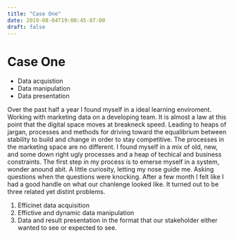 ```yaml
---
title: "Case One"
date: 2019-08-04T19:00:45-07:00
draft: false
---
```


# Case One

-   Data acquistion
-   Data manipulation
-   Data presentation

Over the past half a year I found myself in a ideal learning enviroment. Working with marketing data on a developing team. It is almost a law at this point that the digital space moves at breakneck speed. Leading to heaps of jargan, processes and methods for driving toward the equalibrium between stability to build and change in order to stay competitive.
The processes in the marketing space are no different. I found myself in a mix of old, new, and some down right ugly processes and a heap of techical and business constraints. The first step in my process is to emerse myself in  a system, wonder anound abit. A little curiosity, letting my nose guide me. Asking questions when the questions were knocking.
After a few month I felt like I had a good handle on what our chanlenge looked like. It turned out to be three related yet distint problems.
1. Efficinet data acquisition
2. Effictive and dynamic data manipulation
3. Data and result presentation in the format that our stakeholder either wanted to see or expected to see.
